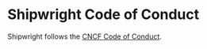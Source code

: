 # Shipwright Code of Conduct

Shipwright follows the [CNCF Code of Conduct](https://github.com/cncf/foundation/blob/master/code-of-conduct.md).
